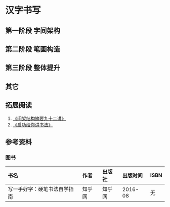 # 汉字书写

## 第一阶段 字间架构

## 第二阶段 笔画构造

## 第三阶段 整体提升

## 其它

## 拓展阅读

1. [《间架结构摘要九十二讲》](.\reference\间架结构摘要九十二讲.pdf)  
2. [《启功给你讲书法》](.\reference\启功给你讲书法.pdf)

## 参考资料

### 图书

|书名|作者|出版社|出版时间|ISBN|
|:-|:-|:-|:-|:-|
|写一手好字：硬笔书法自学指南|知乎网|知乎网|2016-08|无|
